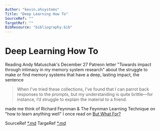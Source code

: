 ```yaml
---
Author: "kevin.ohsystems"
Title: "Deep Learning How To"
SourceRef: "" 
TargetRef: ""
BibResource: "bibliography.bib"
---
```


# Deep Learning How To 

Reading Andy Matuschak's December 27 Patreon letter "Towards impact through intimacy in my memory system research" about the struggle to make or find memory systems that have a deep, lasting impact, the sentence 

>When I've tried these collections, I’ve found that I can parrot back responses to the prompts, but my understanding is quite brittle—for instance, I’d struggle to explain the material to a friend.

made me think of Richard Feynman & The Feynman Learning Technique on "how to learn anything well" I once read on [But What For?](https://www.butwhatfor.com/feynman-technique/)

SourceRef [*.md](*.md)
TargeRef [*.md](*.md)
